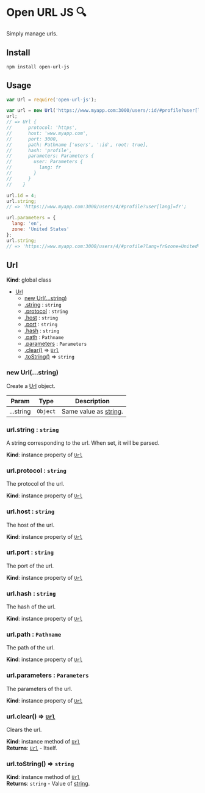 # Open URL JS 🔍

Simply manage urls.

## Install

```
npm install open-url-js
```

## Usage

```javascript
var Url = require('open-url-js');

var url = new Url('https://www.myapp.com:3000/users/:id/#profile?user[lang]=fr');
url;
// => Url {
//      protocol: 'https',
//      host: 'www.myapp.com',
//      port: 3000,
//      path: Pathname ['users', ':id', root: true],
//      hash: 'profile',
//      parameters: Parameters {
//        user: Parameters {
//          lang: fr
//        }
//      }
//    }

url.id = 4;
url.string;
// => 'https://www.myapp.com:3000/users/4/#profile?user[lang]=fr';

url.parameters = {
  lang: 'en',
  zone: 'United States'
};
url.string;
// => 'https://www.myapp.com:3000/users/4/#profile?lang=fr&zone=United%20States';
```

<a name="Url"></a>

## Url
**Kind**: global class  

* [Url](#Url)
    * [new Url(...string)](#new_Url_new)
    * [.string](#Url+string) : <code>string</code>
    * [.protocol](#Url+protocol) : <code>string</code>
    * [.host](#Url+host) : <code>string</code>
    * [.port](#Url+port) : <code>string</code>
    * [.hash](#Url+hash) : <code>string</code>
    * [.path](#Url+path) : <code>Pathname</code>
    * [.parameters](#Url+parameters) : <code>Parameters</code>
    * [.clear()](#Url+clear) ⇒ [<code>Url</code>](#Url)
    * [.toString()](#Url+toString) ⇒ <code>string</code>

<a name="new_Url_new"></a>

### new Url(...string)
Create a [Url](#Url) object.


| Param | Type | Description |
| --- | --- | --- |
| ...string | <code>Object</code> | Same value as [string](#Url+string). |

<a name="Url+string"></a>

### url.string : <code>string</code>
A string corresponding to the url. When set, it will be parsed.

**Kind**: instance property of [<code>Url</code>](#Url)  
<a name="Url+protocol"></a>

### url.protocol : <code>string</code>
The protocol of the url.

**Kind**: instance property of [<code>Url</code>](#Url)  
<a name="Url+host"></a>

### url.host : <code>string</code>
The host of the url.

**Kind**: instance property of [<code>Url</code>](#Url)  
<a name="Url+port"></a>

### url.port : <code>string</code>
The port of the url.

**Kind**: instance property of [<code>Url</code>](#Url)  
<a name="Url+hash"></a>

### url.hash : <code>string</code>
The hash of the url.

**Kind**: instance property of [<code>Url</code>](#Url)  
<a name="Url+path"></a>

### url.path : <code>Pathname</code>
The path of the url.

**Kind**: instance property of [<code>Url</code>](#Url)  
<a name="Url+parameters"></a>

### url.parameters : <code>Parameters</code>
The parameters of the url.

**Kind**: instance property of [<code>Url</code>](#Url)  
<a name="Url+clear"></a>

### url.clear() ⇒ [<code>Url</code>](#Url)
Clears the url.

**Kind**: instance method of [<code>Url</code>](#Url)  
**Returns**: [<code>Url</code>](#Url) - Itself.  
<a name="Url+toString"></a>

### url.toString() ⇒ <code>string</code>
**Kind**: instance method of [<code>Url</code>](#Url)  
**Returns**: <code>string</code> - Value of [string](#Url+string).  
